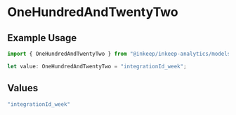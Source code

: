 # OneHundredAndTwentyTwo

## Example Usage

```typescript
import { OneHundredAndTwentyTwo } from "@inkeep/inkeep-analytics/models/operations";

let value: OneHundredAndTwentyTwo = "integrationId_week";
```

## Values

```typescript
"integrationId_week"
```